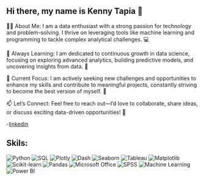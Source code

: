 ## Hi there, my name is Kenny Tapia 👋

👨‍💻 About Me:
I am a data enthusiast with a strong passion for technology and problem-solving. I thrive on leveraging tools like machine learning and programming to tackle complex analytical challenges. 💻

🌱 Always Learning:
I am dedicated to continuous growth in data science, focusing on exploring advanced analytics, building predictive models, and uncovering insights from data. 📘

🔭 Current Focus:
I am actively seeking new challenges and opportunities to enhance my skills and contribute to meaningful projects, constantly striving to become the best version of myself. 💪

📫 Let’s Connect:
Feel free to reach out—I’d love to collaborate, share ideas, or discuss exciting data-driven opportunities! 🚀


-[linkedin](www.linkedin.com/in/kenny-tapia)

## Skils:
![Python](https://img.shields.io/badge/Python-3776AB?style=for-the-badge&logo=python&logoColor=white)
![SQL](https://img.shields.io/badge/SQL-CC2927?style=for-the-badge&logo=microsoft-sql-server&logoColor=white)
![Plotly](https://img.shields.io/badge/Plotly-3F4F75?style=for-the-badge&logo=plotly&logoColor=white)
![Dash](https://img.shields.io/badge/Dash-1A73E8?style=for-the-badge&logo=dash&logoColor=white)
![Seaborn](https://img.shields.io/badge/Seaborn-3776AB?style=for-the-badge&logo=python&logoColor=white)
![Tableau](https://img.shields.io/badge/Tableau-E97627?style=for-the-badge&logo=tableau&logoColor=white)
![Matplotlib](https://img.shields.io/badge/Matplotlib-11557C?style=for-the-badge&logo=python&logoColor=white)
![Scikit-learn](https://img.shields.io/badge/Scikit--learn-F7931E?style=for-the-badge&logo=scikit-learn&logoColor=white)
![Pandas](https://img.shields.io/badge/Pandas-150458?style=for-the-badge&logo=pandas&logoColor=white)
![Microsoft Office](https://img.shields.io/badge/Microsoft_Office-D83B01?style=for-the-badge&logo=microsoft-office&logoColor=white)
![SPSS](https://img.shields.io/badge/SPSS-0033A0?style=for-the-badge&logo=ibm&logoColor=white)
![Machine Learning](https://img.shields.io/badge/Machine_Learning-102230?style=for-the-badge&logo=python&logoColor=white)
![Power BI](https://img.shields.io/badge/Power_BI-F2C811?style=for-the-badge&logo=power-bi&logoColor=black)


<!--
**kennyta20/kennyta20** is a ✨ _special_ ✨ repository because its `README.md` (this file) appears on your GitHub profile.

Here are some ideas to get you started:

- 🔭 I’m currently working on ...
- 🌱 I’m currently learning ...
- 👯 I’m looking to collaborate on ...
- 🤔 I’m looking for help with ...
- 💬 Ask me about ...
- 📫 How to reach me: ...
- 😄 Pronouns: ...
- ⚡ Fun fact: ...
-->
